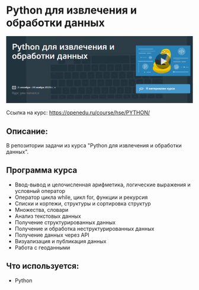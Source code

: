 # Python для извлечения и обработки данных
[![Python для извлечения и обработки данных](/logo.png)](https://openedu.ru/course/hse/PYTHON/)

Ссылка на курс: https://openedu.ru/course/hse/PYTHON/


## Описание:
В репозитории задачи из курса "Python для извлечения и обработки данных".

## Программа курса
- Ввод-вывод и целочисленная арифметика, логические выражения и условный оператор
- Оператор цикла while, цикл for, функции и рекурсия
- Списки и кортежи, структуры и сортировка структур
- Множества, словари
- Анализ текстовых данных
- Получение структурированных данных
- Получение и обработка неструктурированных данных
- Получение данных через API
- Визуализация и публикация данных
- Работа с геоданными

## Что используется:
-  Python
